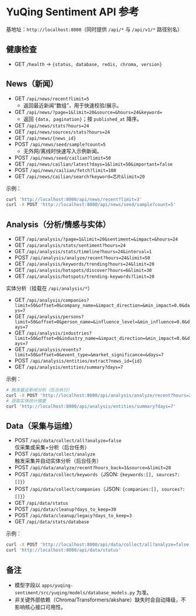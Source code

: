 # YuQing Sentiment API 参考

基地址：`http://localhost:8000`（同时提供 `/api/*` 与 `/api/v1/*` 路径别名）

## 健康检查
- GET `/health` → `{status, database, redis, chroma, version}`

## News（新闻）
- GET `/api/news/recent?limit=5`
  - 返回最近新闻“数组”，用于快速校验/展示。
- GET `/api/news/?page=1&limit=20&source=&hours=24&keyword=`
  - 返回 `{data, pagination}`；按 `published_at` 降序。
- GET `/api/news/stats?hours=24`
- GET `/api/news/sources/stats?hours=24`
- GET `/api/news/{news_id}`
- POST `/api/news/seed/sample?count=5`
  - 无外网/离线时快速写入示例新闻。
- POST `/api/news/seed/cailian?limit=50`
- GET `/api/news/cailian/latest?days=1&limit=50&important=false`
- POST `/api/news/cailian/fetch?limit=100`
- GET `/api/news/cailian/search?keyword=芯片&limit=20`

示例：
```bash
curl 'http://localhost:8000/api/news/recent?limit=3'
curl -X POST 'http://localhost:8000/api/news/seed/sample?count=5'
```

## Analysis（分析/情感与实体）
- GET `/api/analysis/?page=1&limit=20&sentiment=&impact=&hours=24`
- GET `/api/analysis/stats/sentiment?hours=24`
- GET `/api/analysis/stats/timeline?hours=24&interval=1`
- POST `/api/analysis/analyze/recent?hours=24&limit=50`
- GET `/api/analysis/keywords/trending?hours=24&limit=20`
- GET `/api/analysis/hotspots/discover?hours=6&limit=30`
- GET `/api/analysis/hotspots/trending-keywords?limit=20`

实体分析（挂载在 `/api/analysis/*`）
- GET `/api/analysis/companies?limit=50&offset=0&company_name=&impact_direction=&min_impact=0.0&days=7`
- GET `/api/analysis/persons?limit=50&offset=0&person_name=&influence_level=&min_influence=0.0&days=7`
- GET `/api/analysis/industries?limit=50&offset=0&industry_name=&impact_direction=&min_impact=0.0&days=7`
- GET `/api/analysis/events?limit=50&offset=0&event_type=&market_significance=&days=7`
- POST `/api/analysis/entities/extract?news_id={id}`
- GET `/api/analysis/entities/summary?days=7`

示例：
```bash
# 触发最近新闻分析（后台执行）
curl -X POST 'http://localhost:8000/api/analysis/analyze/recent?hours=24&limit=50'
# 获取实体统计摘要
curl 'http://localhost:8000/api/analysis/entities/summary?days=7'
```

## Data（采集与运维）
- POST `/api/data/collect/all?analyze=false`  
  仅采集或采集+分析（后台任务）
- POST `/api/data/collect/analyze`  
  触发采集并自动实体分析（后台任务）
- POST `/api/data/analyze/recent?hours_back=1&source=&limit=20`
- POST `/api/data/collect/keywords`（JSON: `{keywords:[], sources?:[]}`）
- POST `/api/data/collect/companies`（JSON: `{companies:[], sources?:[]}`）
- GET `/api/data/status`
- POST `/api/data/cleanup?days_to_keep=30`
- POST `/api/data/cleanup/legacy?days_to_keep=3`
- GET `/api/data/stats/database`

示例：
```bash
curl -X POST 'http://localhost:8000/api/data/collect/all?analyze=false'
curl 'http://localhost:8000/api/data/status'
```

## 备注
- 模型字段以 `apps/yuqing-sentiment/src/yuqing/models/database_models.py` 为准。
- 非关键外部依赖（Chroma/Transformers/akshare）缺失时会自动降级，不影响核心接口可用性。

